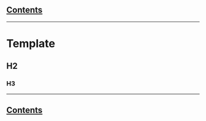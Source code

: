 <link rel='stylesheet' href='assets/css/main.css'/>

## [Contents](summary.md)
---
# Template

## H2

### H3


---
## [Contents](summary.md)
